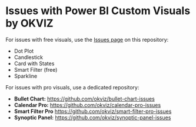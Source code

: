 # Issues with Power BI Custom Visuals by OKVIZ

For issues with free visuals, use the [Issues page](../../issues) on this repository:
- Dot Plot
- Candlestick
- Card with States
- Smart Filter (free)
- Sparkline


For issues with pro visuals, use a dedicated repository:
- **Bullet Chart:** https://github.com/okviz/bullet-chart-issues
- **Calendar Pro:** https://github.com/okviz/calendar-pro-issues
- **Smart Filter Pro** https://github.com/okviz/smart-filter-pro-issues
- **Synoptic Panel:** https://github.com/okviz/synoptic-panel-issues
